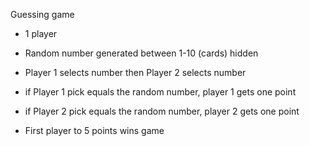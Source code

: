 
Guessing game

- 1 player
- Random number generated between 1-10 (cards) hidden
- Player 1 selects number then Player 2 selects number
- if Player 1 pick equals the random number, player 1 gets one point
- if Player 2 pick equals the random number, player 2 gets one point

- First player to 5 points wins game

